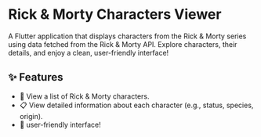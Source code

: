 # Rick & Morty Characters Viewer

A Flutter application that displays characters from the Rick & Morty series using data fetched from the Rick & Morty API. Explore characters, their details, and enjoy a clean, user-friendly interface!

## ✨ Features
- 🚀 View a list of Rick & Morty characters.
- 📋 View detailed information about each character (e.g., status, species, origin).
- 📱 user-friendly interface!
